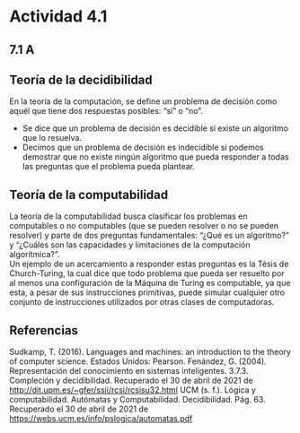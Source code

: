 # Actividad 4.1

## 7.1 A

## Teoría de la decidibilidad
En la teoría de la computación, se define un problema de decisión como aquél que tiene dos respuestas posibles: “sí” o “no”.
-	Se dice que un problema de decisión es decidible si existe un algoritmo que lo resuelva.
-	Decimos que un problema de decisión es indecidible si podemos demostrar que no existe ningún algoritmo que pueda responder a todas las preguntas que el problema pueda plantear.

## Teoría de la computabilidad
La teoría de la computabilidad busca clasificar los problemas en computables o no computables (que se pueden resolver o no se pueden resolver) y parte de dos preguntas fundamentales: “¿Qué es un algoritmo?” y “¿Cuáles son las capacidades y limitaciones de la computación algorítmica?”.   
Un ejemplo de un acercamiento a responder estas preguntas es la Tésis de Church-Turing, la cual dice que todo problema que pueda ser resuelto por al menos una configuración de la Máquina de Turing es computable, ya que esta, a pesar de sus instrucciones primitivas, puede simular cualquier otro conjunto de instrucciones utilizados por otras clases de computadoras.  

## Referencias
Sudkamp, T. (2016). Languages and machines: an introduction to the theory of computer science. Estados Unidos: Pearson.
Fenández, G. (2004). Representación del conocimiento en sistemas inteligentes. 3.7.3. Compleción y decidibilidad. Recuperado el 30 de abril de 2021 de http://dit.upm.es/~gfer/ssii/rcsi/rcsisu32.html
UCM (s. f.). Lógica y computabilidad. Autómatas y Computabilidad. Decidibilidad. Pág. 63. Recuperado el 30 de abril de 2021 de https://webs.ucm.es/info/pslogica/automatas.pdf
